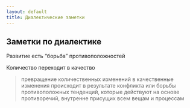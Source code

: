 ```yaml
---
layout: default
title: Диалектические заметки
---
```

## Заметки по диалектике

Развитие есть “борьба” противоположностей

Количество переходит в качество
> превращение количественных изменений в качественные изменения происходит в результате конфликта или борьбы противоположных тенденций, которые действуют на основе противоречий, внутренне присущих всем вещам и процессам
